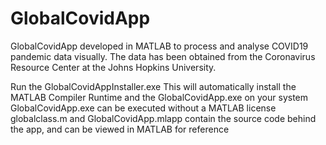 # GlobalCovidApp
GlobalCovidApp developed in MATLAB to process and analyse COVID19 pandemic data visually. The data has been obtained from the Coronavirus Resource Center at the Johns Hopkins University. 

Run the GlobalCovidAppInstaller.exe
This will automatically install the MATLAB Compiler Runtime and the GlobalCovidApp.exe on your system
GlobalCovidApp.exe can be executed without a MATLAB license
globalclass.m and GlobalCovidApp.mlapp contain the source code behind the app, and can be viewed in MATLAB for reference
